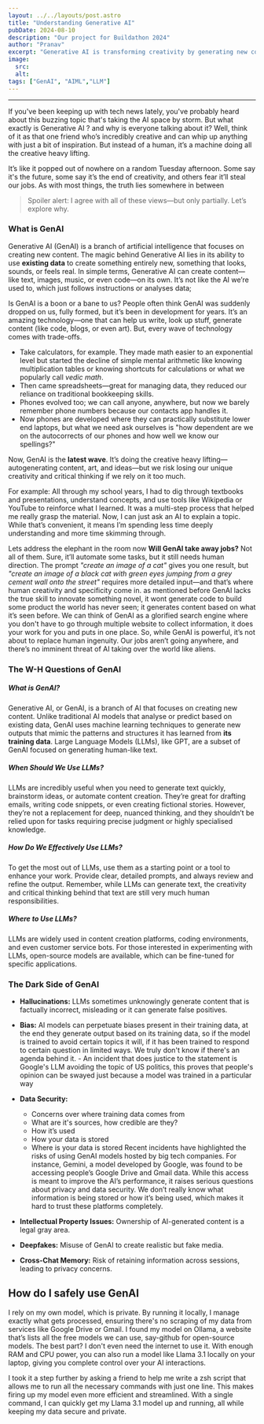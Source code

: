 ```yaml
---
layout: ../../layouts/post.astro
title: "Understanding Generative AI"
pubDate: 2024-08-10
description: "Our project for Buildathon 2024"
author: "Pranav"
excerpt: "Generative AI is transforming creativity by generating new content like text, images, and code from existing data. While it's powerful, it raises concerns about creativity, job displacement, and data security. Balancing its benefits with mindful use is key to harnessing its full potential."
image:
  src:
  alt:
tags: ["GenAI", "AIML","LLM"]
---
```

---
If you've been keeping up with tech news lately, you've probably heard about this buzzing topic that's taking the AI space by storm. But what exactly is Generative AI ? and why is everyone talking about it? Well, think of it as that one friend who’s incredibly creative and can whip up anything with just a bit of inspiration. But instead of a human, it’s a machine doing all the creative heavy lifting.

It’s like it popped out of nowhere on a random Tuesday afternoon. Some say it's the future, some say it’s the end of creativity, and others fear it’ll steal our jobs. As with most things, the truth lies somewhere in between
> Spoiler alert: I agree with all of these views—but only partially. Let’s explore why.

### What is GenAI
Generative AI (GenAI) is a branch of artificial intelligence that focuses on creating new content. The magic behind Generative AI lies in its ability to use **existing data** to create something entirely new, something that looks, sounds, or feels real.
In simple terms, Generative AI can create content—like text, images, music, or even code—on its own. It’s not like the AI we’re used to, which just follows instructions or analyses data;
 
 Is GenAI is a boon or a bane to us? People often think GenAI was suddenly dropped on us, fully formed, but it’s been in development for years. It’s an amazing technology—one that can help us write, look up stuff, generate content (like code, blogs, or even art). But, every wave of technology comes with trade-offs.

- Take calculators, for example. They made math easier to an exponential level but started the decline of simple mental arithmetic like knowing multiplication tables or knowing shortcuts for calculations or what we popularly call *vedic math*. 
- Then came spreadsheets—great for managing data, they  reduced our reliance on traditional bookkeeping skills. 
- Phones evolved too; we can call anyone, anywhere, but now we barely remember phone numbers because our contacts app handles it. 
- Now phones are developed where they can practically substitute lower end laptops, but what we need ask ourselves is "how dependent are we on the autocorrects of our phones and how well we know our spellings?"

Now, GenAI is the **latest wave**. It’s doing the creative heavy lifting—autogenerating content, art, and ideas—but we risk losing our unique creativity and critical thinking if we rely on it too much.

For example: All through my school years, I had to dig through textbooks and presentations, understand concepts, and use tools like Wikipedia or YouTube to reinforce what I learned. It was a multi-step process that helped me really grasp the material. Now, I can just ask an AI to explain a topic. While that’s convenient, it means I’m spending less time deeply understanding and more time skimming through.

Lets address the elephant in the room now **Will GenAI take away jobs?**
Not all of them. Sure, it’ll automate some tasks, but it still needs human direction. The prompt *"create an image of a cat"* gives you one result, but *"create an image of a black cat with green eyes jumping from a grey cement wall onto the street"* requires more detailed input—and that’s where human creativity and specificity come in. as mentioned before GenAI lacks the true skill to innovate something novel, it wont generate code to build some product the world has never seen;  it generates content based on what it’s seen before. We can think of GenAI as a glorified search engine where you don't have to go through multiple website to collect information, it does your work for you and puts in one place. So, while GenAI is powerful, it’s not about to replace human ingenuity. Our jobs aren’t going anywhere, and there’s no imminent threat of AI taking over the world like aliens.

### **The W-H Questions of GenAI**


##### **What is GenAI?** 
Generative AI, or GenAI, is a branch of AI that focuses on creating new content. Unlike traditional AI models that analyse or predict based on existing data, GenAI uses machine learning techniques to generate new outputs that mimic the patterns and structures it has learned from **its training data**. Large Language Models (LLMs), like GPT, are a subset of GenAI focused on generating human-like text.

##### **When Should We Use LLMs?** 
LLMs are incredibly useful when you need to generate text quickly, brainstorm ideas, or automate content creation. They’re great for drafting emails, writing code snippets, or even creating fictional stories. However, they’re not a replacement for deep, nuanced thinking, and they shouldn’t be relied upon for tasks requiring precise judgment or highly specialised knowledge.

##### **How Do We Effectively Use LLMs?**  
To get the most out of LLMs, use them as a starting point or a tool to enhance your work. Provide clear, detailed prompts, and always review and refine the output. Remember, while LLMs can generate text, the creativity and critical thinking behind that text are still very much human responsibilities.

##### **Where to Use LLMs?** 
LLMs are widely used in content creation platforms, coding environments, and even customer service bots. For those interested in experimenting with LLMs, open-source models are available, which can be fine-tuned for specific applications. 


### **The Dark Side of GenAI**
- **Hallucinations:** LLMs sometimes unknowingly generate content that is factually incorrect, misleading or it can generate false positives.

- **Bias:** AI models can perpetuate biases present in their training data, at the end they generate output based on its training data, so if the model is trained to avoid certain topics it will, if it has been trained to respond to certain question in limited ways. We truly don't know if there's an agenda behind it. 
	  - An incident that does justice to the statement is Google's LLM avoiding the topic of US politics, this proves that people's opinion can be swayed just because a model was trained in a particular way
	
- **Data Security:** 
	- Concerns over where training data comes from
	- What are it's sources, how credible are they?
	- How it’s used
	- How your data is stored
	- Where is your data is stored
  Recent incidents have highlighted the risks of using GenAI models hosted by big tech companies. For instance, Gemini, a model developed by Google, was found to be accessing people’s Google Drive and Gmail data. While this access is meant to improve the AI’s performance, it raises serious questions about privacy and data security. We don’t really know what information is being stored or how it’s being used, which makes it hard to trust these platforms completely.
  
- **Intellectual Property Issues:** Ownership of AI-generated content is a legal gray area.

- **Deepfakes:** Misuse of GenAI to create realistic but fake media.

- **Cross-Chat Memory:** Risk of retaining information across sessions, leading to privacy concerns.


## **How do I safely use GenAI**
 I rely on my own model, which is private. By running it locally, I manage exactly what gets processed, ensuring there's no scraping of my data from services like Google Drive or Gmail. I found my model on Ollama, a website that’s lists all the free models we can use, say-github for open-source models. The best part? I don't even need the internet to use it. With enough RAM and CPU power, you can also run a model like Llama 3.1 locally on your laptop, giving you complete control over your AI interactions.

I took it a step further by asking a friend to help me write a zsh script that allows me to run all the necessary commands with just one line. This makes firing up my model even more efficient and streamlined. With a single command, I can quickly get my Llama 3.1 model up and running, all while keeping my data secure and private.
